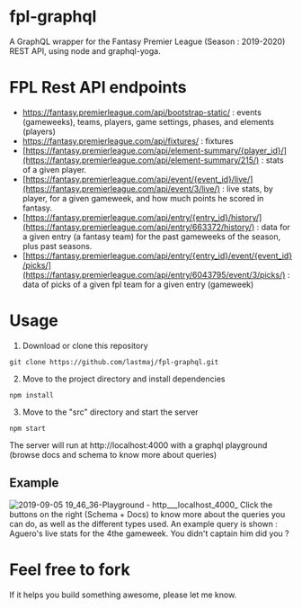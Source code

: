 # fpl-graphql
A GraphQL wrapper for the Fantasy Premier League (Season : 2019-2020) REST API, using node and graphql-yoga.

# FPL Rest API endpoints
- https://fantasy.premierleague.com/api/bootstrap-static/ : events (gameweeks), teams, players, game settings, phases, 
and elements (players)
- https://fantasy.premierleague.com/api/fixtures/ : fixtures
- [https://fantasy.premierleague.com/api/element-summary/{player_id}/](https://fantasy.premierleague.com/api/element-summary/215/) : 
stats of a given player.
- [https://fantasy.premierleague.com/api/event/{event_id}/live/](https://fantasy.premierleague.com/api/event/3/live/) : live
stats, by player, for a given gameweek, and how much points he scored in fantasy.
- [https://fantasy.premierleague.com/api/entry/{entry_id}/history/](https://fantasy.premierleague.com/api/entry/663372/history/) : 
 data for a given entry (a fantasy team) for the past gameweeks of the season, plus past seasons.
- [https://fantasy.premierleague.com/api/entry/{entry_id}/event/{event_id}/picks/](https://fantasy.premierleague.com/api/entry/6043795/event/3/picks/) : 
data of picks of a given fpl team for a given entry (gameweek)

# Usage
1. Download or clone this repository
```
git clone https://github.com/lastmaj/fpl-graphql.git
```
2. Move to the project directory and install dependencies
```
npm install
```
3. Move to the "src" directory and start the server
```
npm start
```

The server will run at http://localhost:4000 with a graphql playground (browse docs and schema to know more about queries)

## Example
![2019-09-05 19_46_36-Playground - http___localhost_4000_](https://user-images.githubusercontent.com/16566237/64362042-d3a65380-d01e-11e9-9abe-cddfc84e5469.png)
Click the buttons on the right (Schema + Docs) to know more about the queries you can do, as well as the different types used. An example query is shown : Aguero's live stats for the 4the gameweek. You didn't captain him did you ? 

# Feel free to fork
If it helps you build something awesome, please let me know. 
